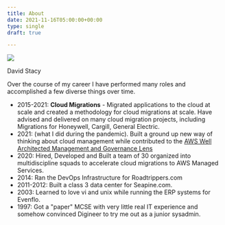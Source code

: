 ```yaml
---
title: About
date: 2021-11-16T05:00:00+00:00
type: single
draft: true

---
```

![](/dave.jpeg)

David Stacy

Over the course of my career I have performed many roles and accomplished a few diverse things over time.

* 2015-2021:  **Cloud Migrations** - Migrated applications to the cloud at scale and created a methodology for cloud migrations at scale.  Have advised and delivered on many cloud migration projects, including Migrations for Honeywell, Cargill, General Electric.
* 2021: (what I did during the pandemic). Built a ground up new way of thinking about cloud management while contributed to the [AWS Well Architected Management and Governance Lens](https://docs.aws.amazon.com/wellarchitected/latest/management-and-governance-lens/management-and-governance-lens.html?did=wp_card&trk=wp_card)
* 2020: Hired, Developed and Built a team of 30 organized into multidiscipline squads to accelerate cloud migrations to AWS Managed Services.
* 2014:  Ran the DevOps Infrastructure for Roadtrippers.com
* 2011-2012:  Built a class 3 data center for Seapine.com.
* 2003:  Learned to love vi and unix while running the ERP systems for Evenflo.
* 1997:  Got a "paper" MCSE with very little real IT experience and somehow convinced Digineer to try me out as a junior sysadmin.